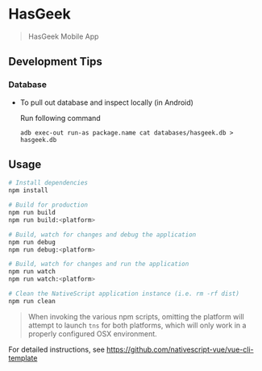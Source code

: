 # HasGeek

> HasGeek Mobile App

## Development Tips

### Database

 * To pull out database and inspect locally (in Android)

    Run following command
    ```shell
    adb exec-out run-as package.name cat databases/hasgeek.db > hasgeek.db
    ```

## Usage

``` bash
# Install dependencies
npm install

# Build for production
npm run build
npm run build:<platform>

# Build, watch for changes and debug the application
npm run debug
npm run debug:<platform>

# Build, watch for changes and run the application
npm run watch
npm run watch:<platform>

# Clean the NativeScript application instance (i.e. rm -rf dist)
npm run clean
```

> When invoking the various npm scripts, omitting the platform will attempt to launch `tns` for both platforms, which will only work in a properly configured OSX environment.

For detailed instructions, see https://github.com/nativescript-vue/vue-cli-template